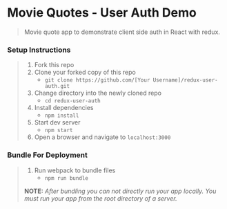 # Movie Quotes - User Auth Demo

> Movie quote app to demonstrate client side auth in React with redux.

### Setup Instructions

> 1. Fork this repo
> 1. Clone your forked copy of this repo
>    - `git clone https://github.com/[Your Username]/redux-user-auth.git`
> 1. Change directory into the newly cloned repo
>    - `cd redux-user-auth`
> 1. Install dependencies 
>    - `npm install`
> 1. Start dev server
>    - `npm start`
> 1. Open a browser and navigate to `localhost:3000`

### Bundle For Deployment

> 1. Run webpack to bundle files
>    - `npm run bundle`
> 
> **NOTE:** *After bundling you can not directly run your app locally. You must run your app from the root directory of a server.*
